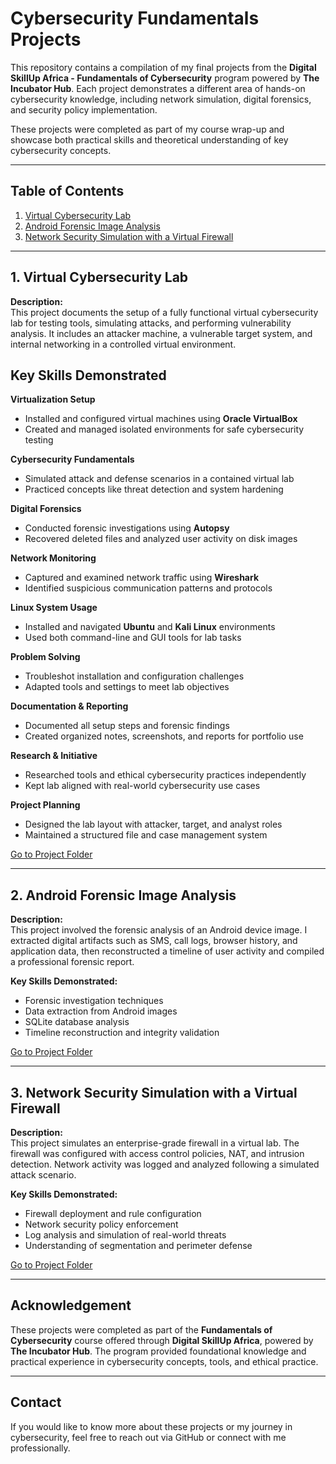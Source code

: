 # Cybersecurity Fundamentals Projects

This repository contains a compilation of my final projects from the **Digital SkillUp Africa - Fundamentals of Cybersecurity** program powered by **The Incubator Hub**. Each project demonstrates a different area of hands-on cybersecurity knowledge, including network simulation, digital forensics, and security policy implementation.

These projects were completed as part of my course wrap-up and showcase both practical skills and theoretical understanding of key cybersecurity concepts.

---

## Table of Contents

1. [Virtual Cybersecurity Lab](#1-Virtual-Cybersecurity-Lab)
2. [Android Forensic Image Analysis](#2-android-forensic-image-analysis)
3. [Network Security Simulation with a Virtual Firewall](#3-virtual-firewall-simulation)

---

## 1. Virtual Cybersecurity Lab

**Description:**  
This project documents the setup of a fully functional virtual cybersecurity lab for testing tools, simulating attacks, and performing vulnerability analysis. It includes an attacker machine, a vulnerable target system, and internal networking in a controlled virtual environment.

 
##  Key Skills Demonstrated

 **Virtualization Setup**
  - Installed and configured virtual machines using **Oracle VirtualBox**
  - Created and managed isolated environments for safe cybersecurity testing

   **Cybersecurity Fundamentals**
  - Simulated attack and defense scenarios in a contained virtual lab
  - Practiced concepts like threat detection and system hardening

   **Digital Forensics**
  - Conducted forensic investigations using **Autopsy**
  - Recovered deleted files and analyzed user activity on disk images

   **Network Monitoring**
  - Captured and examined network traffic using **Wireshark**
  - Identified suspicious communication patterns and protocols

  **Linux System Usage**
  - Installed and navigated **Ubuntu** and **Kali Linux** environments
  - Used both command-line and GUI tools for lab tasks

  **Problem Solving**
  - Troubleshot installation and configuration challenges
  - Adapted tools and settings to meet lab objectives

  **Documentation & Reporting**
  - Documented all setup steps and forensic findings
  - Created organized notes, screenshots, and reports for portfolio use

  **Research & Initiative**
  - Researched tools and ethical cybersecurity practices independently
  - Kept lab aligned with real-world cybersecurity use cases

  **Project Planning**
  - Designed the lab layout with attacker, target, and analyst roles
  - Maintained a structured file and case management system

[Go to Project Folder](https://github.com/olubunmmy/Virtual-Cybersecurity-Lab)

---

## 2. Android Forensic Image Analysis

**Description:**  
This project involved the forensic analysis of an Android device image. I extracted digital artifacts such as SMS, call logs, browser history, and application data, then reconstructed a timeline of user activity and compiled a professional forensic report.

**Key Skills Demonstrated:**  
- Forensic investigation techniques  
- Data extraction from Android images  
- SQLite database analysis  
- Timeline reconstruction and integrity validation

[Go to Project Folder](https://github.com/olubunmmy/Android-Forensic-Image-Analysis/blob/main/README.md)

---

## 3. Network Security Simulation with a Virtual Firewall

**Description:**  
This project simulates an enterprise-grade firewall in a virtual lab. The firewall was configured with access control policies, NAT, and intrusion detection. Network activity was logged and analyzed following a simulated attack scenario.

**Key Skills Demonstrated:**  
- Firewall deployment and rule configuration  
- Network security policy enforcement  
- Log analysis and simulation of real-world threats  
- Understanding of segmentation and perimeter defense

[Go to Project Folder](https://github.com/olubunmmy/Firewall-stimulation-DSA/blob/main/README.md)

---

## Acknowledgement

These projects were completed as part of the **Fundamentals of Cybersecurity** course offered through **Digital SkillUp Africa**, powered by **The Incubator Hub**. The program provided foundational knowledge and practical experience in cybersecurity concepts, tools, and ethical practice.

---

## Contact

If you would like to know more about these projects or my journey in cybersecurity, feel free to reach out via GitHub or connect with me professionally.

